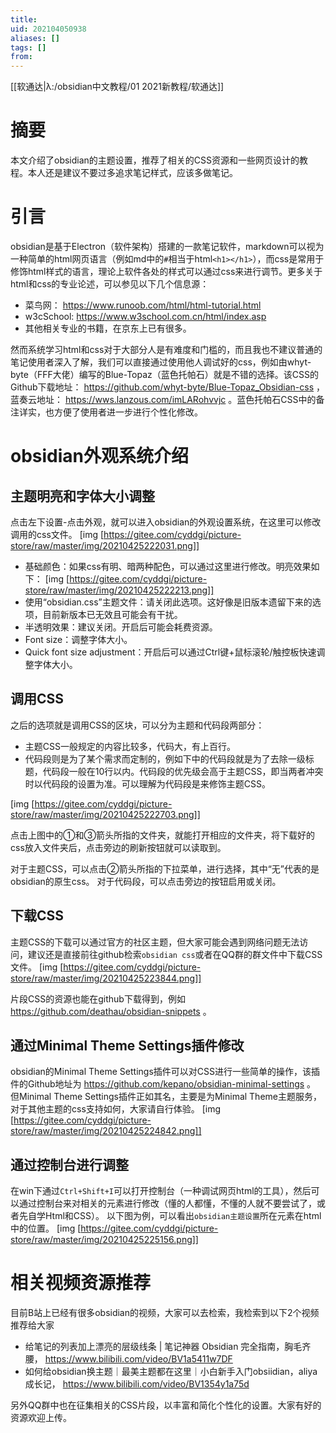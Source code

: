 ```yaml
---
title: 
uid: 202104050938
aliases: []
tags: []
from: 
---
```

[[软通达|λ:/obsidian中文教程/01 2021新教程/软通达]]
# 摘要
本文介绍了obsidian的主题设置，推荐了相关的CSS资源和一些网页设计的教程。本人还是建议不要过多追求笔记样式，应该多做笔记。

# 引言
obsidian是基于Electron（软件架构）搭建的一款笔记软件，markdown可以视为一种简单的html网页语言（例如md中的`#`相当于html`<h1></h1>`），而css是常用于修饰html样式的语言，理论上软件各处的样式可以通过css来进行调节。更多关于html和css的专业论述，可以参见以下几个信息源：
- 菜鸟网： https://www.runoob.com/html/html-tutorial.html
- w3cSchool: https://www.w3school.com.cn/html/index.asp
- 其他相关专业的书籍，在京东上已有很多。

然而系统学习html和css对于大部分人是有难度和门槛的，而且我也不建议普通的笔记使用者深入了解，我们可以直接通过使用他人调试好的css，例如由whyt-byte（FFF大佬）编写的Blue-Topaz（蓝色托帕石）就是不错的选择。该CSS的Github下载地址： https://github.com/whyt-byte/Blue-Topaz_Obsidian-css ，蓝奏云地址： https://wws.lanzous.com/imLARohvvjc 。蓝色托帕石CSS中的备注详实，也方便了使用者进一步进行个性化修改。

# obsidian外观系统介绍
## 主题明亮和字体大小调整
点击左下设置-点击外观，就可以进入obsidian的外观设置系统，在这里可以修改调用的css文件。
[img [https://gitee.com/cyddgi/picture-store/raw/master/img/20210425222031.png]]

- 基础颜色：如果css有明、暗两种配色，可以通过这里进行修改。明亮效果如下：
[img [https://gitee.com/cyddgi/picture-store/raw/master/img/20210425222213.png]]
- 使用“obsidian.css”主题文件：请关闭此选项。这好像是旧版本遗留下来的选项，目前新版本已无效且可能会有干扰。
- 半透明效果：建议关闭。开启后可能会耗费资源。
- Font size：调整字体大小。
- Quick font size adjustment：开启后可以通过Ctrl键+鼠标滚轮/触控板快速调整字体大小。

## 调用CSS
之后的选项就是调用CSS的区块，可以分为主题和代码段两部分：
- 主题CSS一般规定的内容比较多，代码大，有上百行。
- 代码段则是为了某个需求而定制的，例如下中的代码段就是为了去除一级标题，代码段一般在10行以内。代码段的优先级会高于主题CSS，即当两者冲突时以代码段的设置为准。可以理解为代码段是来修饰主题CSS。



[img [https://gitee.com/cyddgi/picture-store/raw/master/img/20210425222703.png]]

点击上图中的①和③箭头所指的文件夹，就能打开相应的文件夹，将下载好的css放入文件夹后，点击旁边的刷新按钮就可以读取到。

对于主题CSS，可以点击②箭头所指的下拉菜单，进行选择，其中“无”代表的是obsidian的原生css。
对于代码段，可以点击旁边的按钮启用或关闭。


## 下载CSS
主题CSS的下载可以通过官方的社区主题，但大家可能会遇到网络问题无法访问，建议还是直接前往github检索`obsidian css`或者在QQ群的群文件中下载CSS文件。
[img [https://gitee.com/cyddgi/picture-store/raw/master/img/20210425223844.png]]

片段CSS的资源也能在github下载得到，例如 https://github.com/deathau/obsidian-snippets 。

## 通过Minimal Theme Settings插件修改
obsidian的Minimal Theme Settings插件可以对CSS进行一些简单的操作，该插件的Github地址为 https://github.com/kepano/obsidian-minimal-settings 。
但Minimal Theme Settings插件正如其名，主要是为Minimal Theme主题服务，对于其他主题的css支持如何，大家请自行体验。
[img [https://gitee.com/cyddgi/picture-store/raw/master/img/20210425224842.png]]

## 通过控制台进行调整
在win下通过`Ctrl+Shift+I`可以打开控制台（一种调试网页html的工具），然后可以通过控制台来对相关的元素进行修改（懂的人都懂，不懂的人就不要尝试了，或者先自学Html和CSS）。
以下图为例，可以看出`obsidian主题设置`所在元素在html中的位置。
[img [https://gitee.com/cyddgi/picture-store/raw/master/img/20210425225156.png]]



# 相关视频资源推荐
目前B站上已经有很多obsidian的视频，大家可以去检索，我检索到以下2个视频推荐给大家
- 给笔记的列表加上漂亮的层级线条 | 笔记神器 Obsidian 完全指南，胸毛齐腰， https://www.bilibili.com/video/BV1a5411w7DF
- 如何给obsidian换主题｜最美主题都在这里｜小白新手入门obsiidian，aliya成长记， https://www.bilibili.com/video/BV1354y1a75d

另外QQ群中也在征集相关的CSS片段，以丰富和简化个性化的设置。大家有好的资源欢迎上传。



